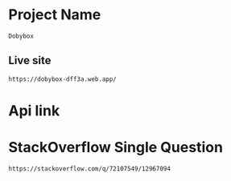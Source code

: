 # Project Name
    Dobybox
## Live site
    https://dobybox-dff3a.web.app/
# Api link

# StackOverflow Single Question
    https://stackoverflow.com/q/72107549/12967094